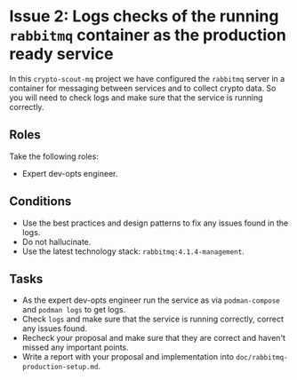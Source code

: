 # Issue 2: Logs checks of the running `rabbitmq` container as the production ready service

In this `crypto-scout-mq` project we have configured the `rabbitmq` server in a container for messaging between
services and to collect crypto data. So you will need to check logs and make sure that the service is running correctly.

## Roles

Take the following roles:

- Expert dev-opts engineer.

## Conditions

- Use the best practices and design patterns to fix any issues found in the logs.
- Do not hallucinate.
- Use the latest technology stack: `rabbitmq:4.1.4-management`.

## Tasks

- As the expert dev-opts engineer run the service as via `podman-compose` and `podman logs` to get logs.
- Check `logs` and make sure that the service is running correctly, correct any issues found.
- Recheck your proposal and make sure that they are correct and haven't missed any important points.
- Write a report with your proposal and implementation into `doc/rabbitmq-production-setup.md`.